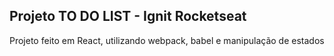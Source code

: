 ## Projeto TO DO LIST - Ignit Rocketseat

Projeto feito em React, utilizando webpack, babel e manipulação de estados
